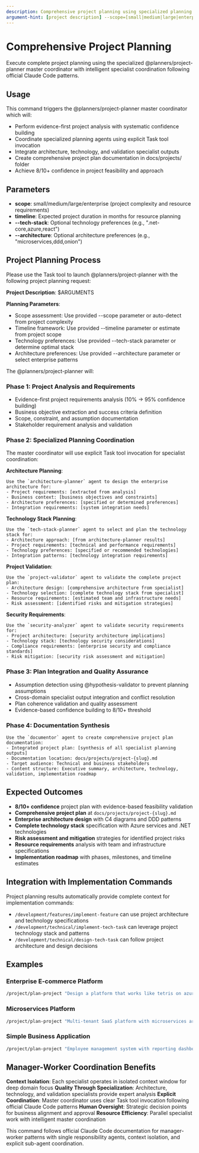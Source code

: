 ```yaml
---
description: Comprehensive project planning using specialized planning agents with manager-worker coordination
argument-hint: [project description] --scope=[small|medium|large|enterprise] --timeline=[months]
---
```


# Comprehensive Project Planning

Execute complete project planning using the specialized @planners/project-planner master coordinator with intelligent specialist coordination following official Claude Code patterns.

## Usage

This command triggers the @planners/project-planner master coordinator which will:
- Perform evidence-first project analysis with systematic confidence building
- Coordinate specialized planning agents using explicit Task tool invocation
- Integrate architecture, technology, and validation specialist outputs
- Create comprehensive project plan documentation in docs/projects/ folder
- Achieve 8/10+ confidence in project feasibility and approach

## Parameters

- **scope**: small/medium/large/enterprise (project complexity and resource requirements)
- **timeline**: Expected project duration in months for resource planning
- **--tech-stack**: Optional technology preferences (e.g., ".net-core,azure,react")
- **--architecture**: Optional architecture preferences (e.g., "microservices,ddd,onion")

## Project Planning Process

Please use the Task tool to launch @planners/project-planner with the following project planning request:

**Project Description**: $ARGUMENTS

**Planning Parameters**:
- Scope assessment: Use provided --scope parameter or auto-detect from project complexity
- Timeline framework: Use provided --timeline parameter or estimate from project scope
- Technology preferences: Use provided --tech-stack parameter or determine optimal stack
- Architecture preferences: Use provided --architecture parameter or select enterprise patterns

The @planners/project-planner will:

### Phase 1: Project Analysis and Requirements
- Evidence-first project requirements analysis (10% → 95% confidence building)
- Business objective extraction and success criteria definition
- Scope, constraint, and assumption documentation
- Stakeholder requirement analysis and validation

### Phase 2: Specialized Planning Coordination
The master coordinator will use explicit Task tool invocation for specialist coordination:

**Architecture Planning**:
```
Use the `architecture-planner` agent to design the enterprise architecture for:
- Project requirements: [extracted from analysis]
- Business context: [business objectives and constraints]
- Architecture preferences: [specified or determined preferences]
- Integration requirements: [system integration needs]
```

**Technology Stack Planning**:
```
Use the `tech-stack-planner` agent to select and plan the technology stack for:
- Architecture approach: [from architecture-planner results]
- Project requirements: [technical and performance requirements]
- Technology preferences: [specified or recommended technologies]
- Integration patterns: [technology integration requirements]
```

**Project Validation**:
```
Use the `project-validator` agent to validate the complete project plan:
- Architecture design: [comprehensive architecture from specialist]
- Technology selection: [complete technology stack from specialist]  
- Resource requirements: [estimated team and infrastructure needs]
- Risk assessment: [identified risks and mitigation strategies]
```

**Security Requirements**:
```
Use the `security-analyzer` agent to validate security requirements for:
- Project architecture: [security architecture implications]
- Technology stack: [technology security considerations]
- Compliance requirements: [enterprise security and compliance standards]
- Risk mitigation: [security risk assessment and mitigation]
```

### Phase 3: Plan Integration and Quality Assurance
- Assumption detection using @hypothesis-validator to prevent planning assumptions
- Cross-domain specialist output integration and conflict resolution
- Plan coherence validation and quality assessment
- Evidence-based confidence building to 8/10+ threshold

### Phase 4: Documentation Synthesis
```
Use the `documentor` agent to create comprehensive project plan documentation:
- Integrated project plan: [synthesis of all specialist planning outputs]
- Documentation location: docs/projects/project-{slug}.md
- Target audience: Technical and business stakeholders
- Content structure: Executive summary, architecture, technology, validation, implementation roadmap
```

## Expected Outcomes

- **8/10+ confidence** project plan with evidence-based feasibility validation
- **Comprehensive project plan** at `docs/projects/project-{slug}.md`
- **Enterprise architecture design** with C4 diagrams and DDD patterns
- **Complete technology stack** specification with Azure services and .NET technologies
- **Risk assessment and mitigation** strategies for identified project risks
- **Resource requirements** analysis with team and infrastructure specifications
- **Implementation roadmap** with phases, milestones, and timeline estimates

## Integration with Implementation Commands

Project planning results automatically provide complete context for implementation commands:
- `/development/features/implement-feature` can use project architecture and technology specifications
- `/development/technical/implement-tech-task` can leverage project technology stack and patterns
- `/development/technical/design-tech-task` can follow project architecture and design decisions

## Examples

### Enterprise E-commerce Platform
```bash
/project/plan-project "Design a platform that works like tetris on azure" --scope=medium --timeline=6 --tech-stack=".net-core,azure,react"
```

### Microservices Platform
```bash
/project/plan-project "Multi-tenant SaaS platform with microservices architecture" --scope=large --timeline=12 --architecture="microservices,ddd,event-driven"
```

### Simple Business Application
```bash
/project/plan-project "Employee management system with reporting dashboard" --scope=small --timeline=3 --tech-stack=".net-core,azure-sql,blazor"
```

## Manager-Worker Coordination Benefits

**Context Isolation**: Each specialist operates in isolated context window for deep domain focus
**Quality Through Specialization**: Architecture, technology, and validation specialists provide expert analysis
**Explicit Coordination**: Master coordinator uses clear Task tool invocation following official Claude Code patterns
**Human Oversight**: Strategic decision points for business alignment and approval
**Resource Efficiency**: Parallel specialist work with intelligent master coordination

This command follows official Claude Code documentation for manager-worker patterns with single responsibility agents, context isolation, and explicit sub-agent coordination.